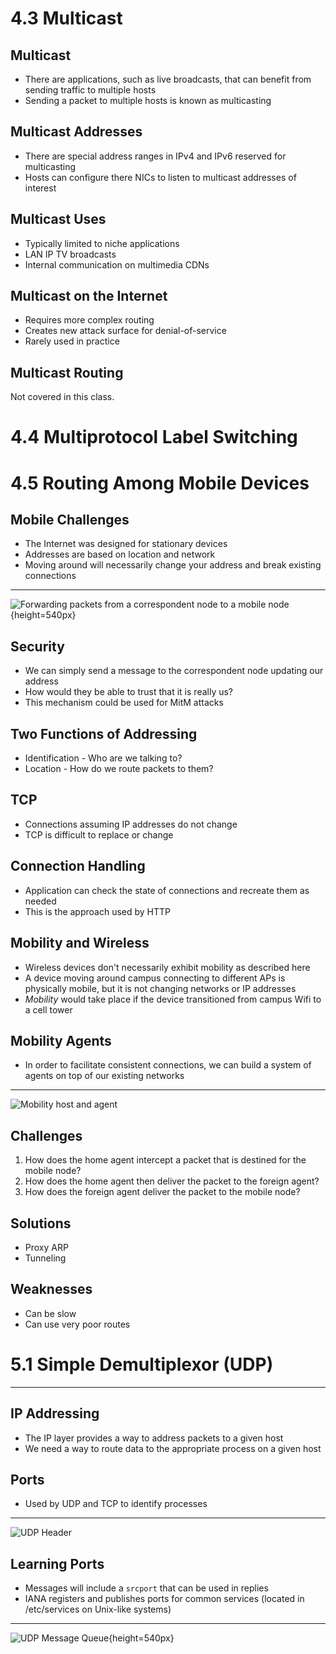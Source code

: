 4.3 Multicast
=============

Multicast
---------

- There are applications, such as live broadcasts, that can benefit from sending traffic to multiple hosts
- Sending a packet to multiple hosts is known as multicasting

Multicast Addresses
-------------------

- There are special address ranges in IPv4 and IPv6 reserved for multicasting
- Hosts can configure there NICs to listen to multicast addresses of interest

Multicast Uses
--------------

- Typically limited to niche applications
- LAN IP TV broadcasts
- Internal communication on multimedia CDNs

Multicast on the Internet
-------------------------

- Requires more complex routing
- Creates new attack surface for denial-of-service
- Rarely used in practice

Multicast Routing
-----------------

Not covered in this class.

4.4 Multiprotocol Label Switching
=================================

4.5 Routing Among Mobile Devices
================================

Mobile Challenges
-----------------

- The Internet was designed for stationary devices
- Addresses are based on location and network
- Moving around will necessarily change your address and break existing connections

---

![Forwarding packets from a correspondent node to a mobile node](https://book.systemsapproach.org/_images/f04-26-22092018.png){height=540px}

Security
--------

- We can simply send a message to the correspondent node updating our address
- How would they be able to trust that it is really us?
- This mechanism could be used for MitM attacks

Two Functions of Addressing
---------------------------

- Identification - Who are we talking to?
- Location - How do we route packets to them?

TCP
---

- Connections assuming IP addresses do not change
- TCP is difficult to replace or change

Connection Handling
-------------------

- Application can check the state of connections and recreate them as needed
- This is the approach used by HTTP 

Mobility and Wireless
---------------------

- Wireless devices don't necessarily exhibit mobility as described here
- A device moving around campus connecting to different APs is physically mobile, but it is not changing networks or IP addresses
- *Mobility* would take place if the device transitioned from campus Wifi to a cell tower

Mobility Agents
---------------

- In order to facilitate consistent connections, we can build a system of agents on top of our existing networks

---

![Mobility host and agent](https://book.systemsapproach.org/_images/f04-27-9780123850591.png)

Challenges
----------

1. How does the home agent intercept a packet that is destined for the mobile node?
2. How does the home agent then deliver the packet to the foreign agent?
3. How does the foreign agent deliver the packet to the mobile node?

Solutions
---------

- Proxy ARP
- Tunneling

Weaknesses
----------

- Can be slow
- Can use very poor routes

5.1 Simple Demultiplexor (UDP)
==============================

---

IP Addressing
-------------

- The IP layer provides a way to address packets to a given host
- We need a way to route data to the appropriate process on a given host

Ports
-----

- Used by UDP and TCP to identify processes

---

![UDP Header](https://book.systemsapproach.org/_images/f05-01-9780123850591.png)

Learning Ports
--------------

- Messages will include a `srcport` that can be used in replies
- IANA registers and publishes ports for common services (located in /etc/services on Unix-like systems)

---

![UDP Message Queue](https://book.systemsapproach.org/_images/f05-02-9780123850591.png){height=540px}


